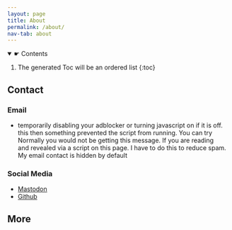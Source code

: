```yaml
---
layout: page
title: About
permalink: /about/
nav-tab: about
---
```


<nav>
<details open>
<summary>☛ Contents</summary>
	
<div markdown="1">
	
1. The generated Toc will be an ordered list
{:toc}
</div>
	
</details>
</nav>



## Contact

<script type="text/javascript">
function codeAddress() {}
document.addEventListener('DOMContentLoaded', function() {
const list = document.getElementById("e_69");
list.innerHTML = `moc.iiijjr@top`;
}, false);
</script>

### Email

<ul>
<li id="about_1">
<span style="display:none">ex</span><span style="display:none">s</span><span id="e_69" style="unicode-bidi: bidi-override; direction: rtl;">.ffo si ti fi no tpircsavaj gninrut ro rekcolbda ruoy gnilbasid yliraropmet yrt nac uoY .gninnur morf tpircs eht detneverp gnihtemos neht siht gnidaer era uoy fI .egassem siht gnitteg eb ton dluow uoy yllamroN .maps ecuder ot siht od ot evah I .egap siht no tpircs a aiv delaever dna tluafed yb neddih si tcatnoc liame yM</span><span style="display:none">son</span><span style="display:none" onload="codeAddress();">@yahoo.com</span><span style="display:none">example.com</span>
</li>
</ul>

### Social Media

<ul>
<li id="about_2">
<a rel="me" href="https://mastodon.lol/@rjjiii">Mastodon</a>
</li>
<li id="about_3">
<a href="https://github.com/rjjiii">Github</a>
</li>
</ul>

## More
  

  
